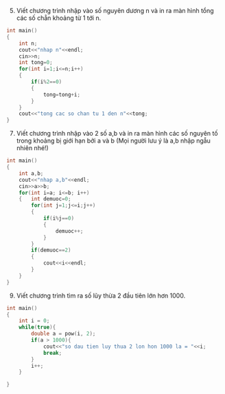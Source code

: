 5.	Viết chương trình nhập vào số nguyên dương n và in ra màn hình tổng các số chẵn khoảng từ 1 tới n.
```cpp
int main()
{
    int n;
    cout<<"nhap n"<<endl;
    cin>>n;
    int tong=0;
    for(int i=1;i<=n;i++)
    {
        if(i%2==0)
        {
            tong=tong+i;
        }
    }
    cout<<"tong cac so chan tu 1 den n"<<tong;
}

```
7.	Viết chương trình nhập vào 2 số a,b và in ra màn hình các số nguyên tố trong khoảng bị giới hạn bởi a và b (Mọi người lưu ý là a,b nhập ngẫu nhiên nhé!)
```cpp
int main()
{
    int a,b;
    cout<<"nhap a,b"<<endl;
    cin>>a>>b;
    for(int i=a; i<=b; i++)
    {   int demuoc=0;
        for(int j=1;j<=i;j++)
        {
            if(i%j==0)
            {
                demuoc++;
            }
        }
        if(demuoc==2)
        {
            cout<<i<<endl;
        }
    }
}
```
9.	Viết chương trình tìm ra số lũy thừa 2 đầu tiên lớn hơn 1000.
```cpp
int main()
{
    int i = 0;
    while(true){
        double a = pow(i, 2);
        if(a > 1000){
            cout<<"so dau tien luy thua 2 lon hon 1000 la = "<<i;
            break;
        }
        i++;
    }

}
```

